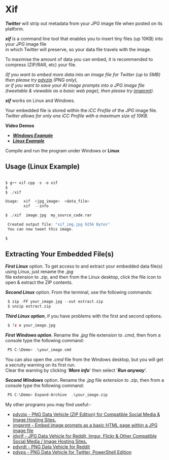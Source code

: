 # Xif

***Twitter*** will strip out metadata from your *JPG* image file when posted on its platform.

***xif*** is a command line tool that enables you to insert tiny files (up 10KB) into your *JPG* image file  
in which Twitter will preserve, so your data file travels with the image.

To maximise the amount of data you can embed, it is recommended to compress (ZIP/RAR, etc) your file.

*(If you want to embed more data into an image file for Twitter (up to 5MB) then please try [pdvzip](https://github.com/CleasbyCode/pdvzip)  (PNG only),  
or if you want to save your AI image prompts into a JPG image file (tweetable & viewable as a basic web page), then please try [imgprmt](https://github.com/CleasbyCode/imgprmt)).*

***xif*** works on Linux and Windows.  

Your embedded file is stored within the *iCC Profile* of the *JPG* image file.  
*Twitter allows for only one iCC Profile with a maximum size of 10KB.*

**Video Demos**  

* [***Windows Example***](https://youtu.be/hBupOu7fbfo)
* [***Linux Example***](https://youtu.be/BfvwBWeAfzM)
  
Compile and run the program under Windows or **Linux**  

## Usage (Linux Example)

```c

$ g++ xif.cpp -s -o xif
$
$ ./xif

Usage:  xif  <jpg_image>  <data_file>
        xif  --info

$ ./xif  image.jpg  my_source_code.rar

 Created output file: "xif_img.jpg 9256 Bytes"
 You can now tweet this image.

$

```
## Extracting Your Embedded File(s)

***First Linux*** option. To get access to and extract your embedded data file(s) using Linux, just rename the *.jpg*  
file extension to *.zip*, and then from the Linux desktop, click the file icon to open & extract the ZIP contents. 

***Second Linux*** option. From the terminal, use the following commands:

```c 
 $ zip -FF your_image.jpg --out extract.zip
 $ unzip extract.zip
```

***Third Linux option***, if you have problems with the first and second options.

```c
 $ 7z e your_image.jpg
```

***First Windows option***. Rename the *.jpg* file extension to *.cmd*, then from a console type the following command: 

```c
 PS C:\Demo> .\your_image.cmd 
```
You can also open the *.cmd* file from the Windows desktop, but you will get a secruity warning on its first run.  
Clear the warning by clicking '***More info***' then select '***Run anyway***'.  

***Second Windows*** option. Rename the *.jpg* file extension to *.zip*, then from a console type the following command: 

```c
 PS C:\Demo> Expand-Archive  .\your_image.zip 
```

My other programs you may find useful:-  

* [pdvzip - PNG Data Vehicle (ZIP Edition) for Compatible Social Media & Image Hosting Sites.](https://github.com/CleasbyCode/pdvzip)
* [imgprmt - Embed image prompts as a basic HTML page within a JPG image file](https://github.com/CleasbyCode/imgprmt)
* [jdvrif - JPG Data Vehicle for Reddit, Imgur, Flickr & Other Compatible Social Media / Image Hosting Sites.](https://github.com/CleasbyCode/jdvrif)
* [pdvrdt - PNG Data Vehicle for Reddit](https://github.com/CleasbyCode/pdvrdt)  
* [pdvps - PNG Data Vehicle for Twitter, PowerShell Edition](https://github.com/CleasbyCode/pdvps)   

##

